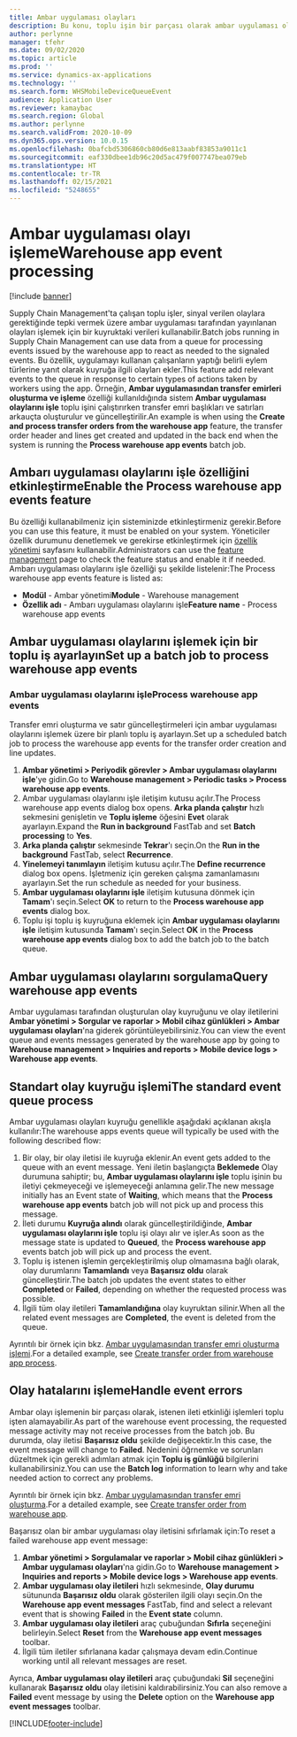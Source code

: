 ```yaml
---
title: Ambar uygulaması olayları
description: Bu konu, toplu işin bir parçası olarak ambar uygulaması olay iletilerini işlemek için kullanılan ambar uygulaması olayını işlemeyi açıklamaktadır.
author: perlynne
manager: tfehr
ms.date: 09/02/2020
ms.topic: article
ms.prod: ''
ms.service: dynamics-ax-applications
ms.technology: ''
ms.search.form: WHSMobileDeviceQueueEvent
audience: Application User
ms.reviewer: kamaybac
ms.search.region: Global
ms.author: perlynne
ms.search.validFrom: 2020-10-09
ms.dyn365.ops.version: 10.0.15
ms.openlocfilehash: 0bafcbd5306860cb80d6e813aabf83853a9011c1
ms.sourcegitcommit: eaf330dbee1db96c20d5ac479f007747bea079eb
ms.translationtype: HT
ms.contentlocale: tr-TR
ms.lasthandoff: 02/15/2021
ms.locfileid: "5248655"
---
```

# <a name="warehouse-app-event-processing"></a><span data-ttu-id="68361-103">Ambar uygulaması olayı işleme</span><span class="sxs-lookup"><span data-stu-id="68361-103">Warehouse app event processing</span></span>

[!include [banner](../includes/banner.md)]

<span data-ttu-id="68361-104">Supply Chain Management'ta çalışan toplu işler, sinyal verilen olaylara gerektiğinde tepki vermek üzere ambar uygulaması tarafından yayınlanan olayları işlemek için bir kuyruktaki verileri kullanabilir.</span><span class="sxs-lookup"><span data-stu-id="68361-104">Batch jobs running in Supply Chain Management can use data from a queue for processing events issued by the warehouse app to react as needed to the signaled events.</span></span> <span data-ttu-id="68361-105">Bu özellik, uygulamayı kullanan çalışanların yaptığı belirli eylem türlerine yanıt olarak kuyruğa ilgili olayları ekler.</span><span class="sxs-lookup"><span data-stu-id="68361-105">This feature add relevant events to the queue in response to certain types of actions taken by workers using the app.</span></span> <span data-ttu-id="68361-106">Örneğin, **Ambar uygulamasından transfer emirleri oluşturma ve işleme** özelliği kullanıldığında sistem **Ambar uygulaması olaylarını işle** toplu işini çalıştırırken transfer emri başlıkları ve satırları arkauçta oluşturulur ve güncelleştirilir.</span><span class="sxs-lookup"><span data-stu-id="68361-106">An example is when using the **Create and process transfer orders from the warehouse app** feature, the transfer order header and lines get created and updated in the back end when the system is running the **Process warehouse app events** batch job.</span></span>

## <a name="enable-the-process-warehouse-app-events-feature"></a><span data-ttu-id="68361-107">Ambarı uygulaması olaylarını işle özelliğini etkinleştirme</span><span class="sxs-lookup"><span data-stu-id="68361-107">Enable the Process warehouse app events feature</span></span>

<span data-ttu-id="68361-108">Bu özelliği kullanabilmeniz için sisteminizde etkinleştirmeniz gerekir.</span><span class="sxs-lookup"><span data-stu-id="68361-108">Before you can use this feature, it must be enabled on your system.</span></span> <span data-ttu-id="68361-109">Yöneticiler özellik durumunu denetlemek ve gerekirse etkinleştirmek için [özellik yönetimi](../../fin-ops-core/fin-ops/get-started/feature-management/feature-management-overview.md) sayfasını kullanabilir.</span><span class="sxs-lookup"><span data-stu-id="68361-109">Administrators can use the [feature management](../../fin-ops-core/fin-ops/get-started/feature-management/feature-management-overview.md) page to check the feature status and enable it if needed.</span></span> <span data-ttu-id="68361-110">Ambarı uygulaması olaylarını işle özelliği şu şekilde listelenir:</span><span class="sxs-lookup"><span data-stu-id="68361-110">The Process warehouse app events feature is listed as:</span></span>

- <span data-ttu-id="68361-111">**Modül** - Ambar yönetimi</span><span class="sxs-lookup"><span data-stu-id="68361-111">**Module** - Warehouse management</span></span>
- <span data-ttu-id="68361-112">**Özellik adı** - Ambarı uygulaması olaylarını işle</span><span class="sxs-lookup"><span data-stu-id="68361-112">**Feature name** - Process warehouse app events</span></span>

## <a name="set-up-a-batch-job-to-process-warehouse-app-events"></a><span data-ttu-id="68361-113">Ambar uygulaması olaylarını işlemek için bir toplu iş ayarlayın</span><span class="sxs-lookup"><span data-stu-id="68361-113">Set up a batch job to process warehouse app events</span></span>

### <a name="process-warehouse-app-events"></a><span data-ttu-id="68361-114">Ambar uygulaması olaylarını işle</span><span class="sxs-lookup"><span data-stu-id="68361-114">Process warehouse app events</span></span>

<span data-ttu-id="68361-115">Transfer emri oluşturma ve satır güncelleştirmeleri için ambar uygulaması olaylarını işlemek üzere bir planlı toplu iş ayarlayın.</span><span class="sxs-lookup"><span data-stu-id="68361-115">Set up a scheduled batch job to process the warehouse app events for the transfer order creation and line updates.</span></span>

1. <span data-ttu-id="68361-116">**Ambar yönetimi \> Periyodik görevler \> Ambar uygulaması olaylarını işle**'ye gidin.</span><span class="sxs-lookup"><span data-stu-id="68361-116">Go to **Warehouse management \> Periodic tasks \> Process warehouse app events**.</span></span>
1. <span data-ttu-id="68361-117">Ambar uygulaması olaylarını işle iletişim kutusu açılır.</span><span class="sxs-lookup"><span data-stu-id="68361-117">The Process warehouse app events dialog box opens.</span></span> <span data-ttu-id="68361-118">**Arka planda çalıştır** hızlı sekmesini genişletin ve **Toplu işleme** öğesini **Evet** olarak ayarlayın.</span><span class="sxs-lookup"><span data-stu-id="68361-118">Expand the **Run in background** FastTab and set **Batch processing** to **Yes**.</span></span>
1. <span data-ttu-id="68361-119">**Arka planda çalıştır** sekmesinde **Tekrar**'ı seçin.</span><span class="sxs-lookup"><span data-stu-id="68361-119">On the **Run in the background** FastTab, select **Recurrence**.</span></span>
1. <span data-ttu-id="68361-120">**Yinelemeyi tanımlayın** iletişim kutusu açılır.</span><span class="sxs-lookup"><span data-stu-id="68361-120">The **Define recurrence** dialog box opens.</span></span> <span data-ttu-id="68361-121">İşletmeniz için gereken çalışma zamanlamasını ayarlayın.</span><span class="sxs-lookup"><span data-stu-id="68361-121">Set the run schedule as needed for your business.</span></span>
1. <span data-ttu-id="68361-122">**Ambar uygulaması olaylarını işle** iletişim kutusuna dönmek için **Tamam**'ı seçin.</span><span class="sxs-lookup"><span data-stu-id="68361-122">Select **OK** to return to the **Process warehouse app events** dialog box.</span></span>
1. <span data-ttu-id="68361-123">Toplu işi toplu iş kuyruğuna eklemek için **Ambar uygulaması olaylarını işle** iletişim kutusunda **Tamam**'ı seçin.</span><span class="sxs-lookup"><span data-stu-id="68361-123">Select **OK** in the **Process warehouse app events** dialog box to add the batch job to the batch queue.</span></span>

## <a name="query-warehouse-app-events"></a><span data-ttu-id="68361-124">Ambar uygulaması olaylarını sorgulama</span><span class="sxs-lookup"><span data-stu-id="68361-124">Query warehouse app events</span></span>

<span data-ttu-id="68361-125">Ambar uygulaması tarafından oluşturulan olay kuyruğunu ve olay iletilerini **Ambar yönetimi \> Sorgular ve raporlar \> Mobil cihaz günlükleri \> Ambar uygulaması olayları**'na giderek görüntüleyebilirsiniz.</span><span class="sxs-lookup"><span data-stu-id="68361-125">You can view the event queue and events messages generated by the warehouse app by going to **Warehouse management \> Inquiries and reports \> Mobile device logs \> Warehouse app events**.</span></span>

## <a name="the-standard-event-queue-process"></a><span data-ttu-id="68361-126">Standart olay kuyruğu işlemi</span><span class="sxs-lookup"><span data-stu-id="68361-126">The standard event queue process</span></span>

<span data-ttu-id="68361-127">Ambar uygulaması olayları kuyruğu genellikle aşağıdaki açıklanan akışla kullanılır:</span><span class="sxs-lookup"><span data-stu-id="68361-127">The warehouse apps events queue will typically be used with the following described flow:</span></span>

1. <span data-ttu-id="68361-128">Bir olay, bir olay iletisi ile kuyruğa eklenir.</span><span class="sxs-lookup"><span data-stu-id="68361-128">An event gets added to the queue  with an event message.</span></span> <span data-ttu-id="68361-129">Yeni iletin başlangıçta **Beklemede** Olay durumuna sahiptir; bu, **Ambar uygulaması olaylarını işle** toplu işinin bu iletiyi çekmeyeceği ve işlemeyeceği anlamına gelir.</span><span class="sxs-lookup"><span data-stu-id="68361-129">The new message initially has an Event state of **Waiting**, which means that the **Process warehouse app events** batch job will not pick up and process this message.</span></span>
1. <span data-ttu-id="68361-130">İleti durumu **Kuyruğa alındı** olarak güncelleştirildiğinde, **Ambar uygulaması olaylarını işle** toplu işi olayı alır ve işler.</span><span class="sxs-lookup"><span data-stu-id="68361-130">As soon as the message state is updated to **Queued**, the **Process warehouse app** events batch job will pick up and process the event.</span></span>
1. <span data-ttu-id="68361-131">Toplu iş istenen işlemin gerçekleştirilmiş olup olmamasına bağlı olarak, olay durumlarını **Tamamlandı** veya **Başarısız oldu** olarak güncelleştirir.</span><span class="sxs-lookup"><span data-stu-id="68361-131">The batch job updates the event states to either **Completed** or **Failed**, depending on whether the requested process was possible.</span></span>
1. <span data-ttu-id="68361-132">İlgili tüm olay iletileri **Tamamlandığına** olay kuyruktan silinir.</span><span class="sxs-lookup"><span data-stu-id="68361-132">When all the related event messages are **Completed**, the event is deleted from the queue.</span></span>

 <span data-ttu-id="68361-133">Ayrıntılı bir örnek için bkz. [Ambar uygulamasından transfer emri oluşturma işlemi](create-transfer-order-from-warehouse-app.md).</span><span class="sxs-lookup"><span data-stu-id="68361-133">For a detailed example, see [Create transfer order from warehouse app process](create-transfer-order-from-warehouse-app.md).</span></span>

## <a name="handle-event-errors"></a><span data-ttu-id="68361-134">Olay hatalarını işleme</span><span class="sxs-lookup"><span data-stu-id="68361-134">Handle event errors</span></span>

<span data-ttu-id="68361-135">Ambar olayı işlemenin bir parçası olarak, istenen ileti etkinliği işlemleri toplu işten alamayabilir.</span><span class="sxs-lookup"><span data-stu-id="68361-135">As part of the warehouse event processing, the requested message activity may not receive processes from the batch job.</span></span> <span data-ttu-id="68361-136">Bu durumda, olay iletisi **Başarısız oldu** şekilde değişecektir.</span><span class="sxs-lookup"><span data-stu-id="68361-136">In this case, the event message will change to **Failed**.</span></span> <span data-ttu-id="68361-137">Nedenini öğrnemke ve sorunları düzeltmek için gerekli adımları atmak için **Toplu iş günlüğü** bilgilerini kullanabilirsiniz.</span><span class="sxs-lookup"><span data-stu-id="68361-137">You can use the **Batch log** information to learn why and take needed action to correct any problems.</span></span>

<span data-ttu-id="68361-138">Ayrıntılı bir örnek için bkz. [Ambar uygulamasından transfer emri oluşturma](create-transfer-order-from-warehouse-app.md).</span><span class="sxs-lookup"><span data-stu-id="68361-138">For a detailed example, see [Create transfer order from warehouse app](create-transfer-order-from-warehouse-app.md).</span></span>

<span data-ttu-id="68361-139">Başarısız olan bir ambar uygulaması olay iletisini sıfırlamak için:</span><span class="sxs-lookup"><span data-stu-id="68361-139">To reset a failed warehouse app event message:</span></span>

1. <span data-ttu-id="68361-140">**Ambar yönetimi \> Sorgulamalar ve raporlar \> Mobil cihaz günlükleri \> Ambar uygulaması olayları**'na gidin.</span><span class="sxs-lookup"><span data-stu-id="68361-140">Go to **Warehouse management \> Inquiries and reports \> Mobile device logs \> Warehouse app events**.</span></span>
1. <span data-ttu-id="68361-141">**Ambar uygulaması olay iletileri** hızlı sekmesinde, **Olay durumu** sütununda **Başarısız oldu** olarak gösterilen ilgili olayı seçin.</span><span class="sxs-lookup"><span data-stu-id="68361-141">On the **Warehouse app event messages** FastTab, find and select a relevant event that is showing **Failed** in the **Event state** column.</span></span>
1. <span data-ttu-id="68361-142">**Ambar uygulaması olay iletileri** araç çubuğundan **Sıfırla** seçeneğini belirleyin.</span><span class="sxs-lookup"><span data-stu-id="68361-142">Select **Reset** from the **Warehouse app event messages** toolbar.</span></span>
1. <span data-ttu-id="68361-143">İlgili tüm iletiler sıfırlanana kadar çalışmaya devam edin.</span><span class="sxs-lookup"><span data-stu-id="68361-143">Continue working until all relevant messages are reset.</span></span>

<span data-ttu-id="68361-144">Ayrıca, **Ambar uygulaması olay iletileri** araç çubuğundaki **Sil** seçeneğini kullanarak **Başarısız oldu** olay iletisini kaldırabilirsiniz.</span><span class="sxs-lookup"><span data-stu-id="68361-144">You can also remove a **Failed** event message by using the **Delete** option on the **Warehouse app event messages** toolbar.</span></span>


[!INCLUDE[footer-include](../../includes/footer-banner.md)]